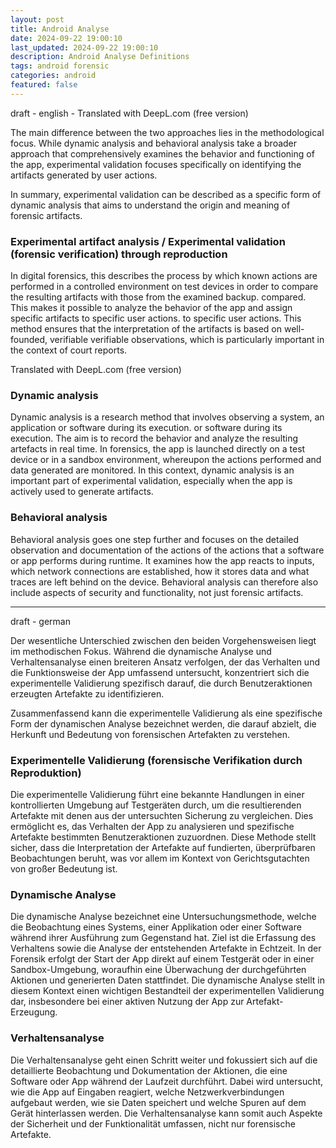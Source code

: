 ```yaml
---
layout: post
title: Android Analyse
date: 2024-09-22 19:00:10
last_updated: 2024-09-22 19:00:10
description: Android Analyse Definitions
tags: android forensic
categories: android
featured: false
---
```


draft - english - Translated with DeepL.com (free version)


The main difference between the two approaches lies in the methodological focus. While dynamic analysis and 
behavioral analysis take a broader approach that comprehensively examines the behavior and functioning of the app, 
experimental validation focuses specifically on identifying the artifacts generated by user actions.

In summary, experimental validation can be described as a specific form of dynamic analysis that aims to understand 
the origin and meaning of forensic artifacts.


### Experimental artifact analysis / Experimental validation (forensic verification) through reproduction 

In digital forensics, this describes the process by which known actions are performed in a controlled environment 
on test devices in order to compare the resulting artifacts with those from the examined backup. 
compared.
This makes it possible to analyze the behavior of the app and assign specific artifacts to specific user actions. 
to specific user actions. This method ensures that the interpretation of the artifacts is based on well-founded, verifiable 
verifiable observations, which is particularly important in the context of court reports.

Translated with DeepL.com (free version)


### Dynamic analysis

Dynamic analysis is a research method that involves observing a system, an application or software during its execution. 
or software during its execution. 
The aim is to record the behavior and analyze the resulting artefacts in real time. 
In forensics, the app is launched directly on a test device or in a sandbox environment, 
whereupon the actions performed and data generated are monitored. 
In this context, dynamic analysis is an important part of experimental validation, 
especially when the app is actively used to generate artifacts.

### Behavioral analysis

Behavioral analysis goes one step further and focuses on the detailed observation and documentation of the actions 
of the actions that a software or app performs during runtime. 
It examines how the app reacts to inputs, which network connections are established, 
how it stores data and what traces are left behind on the device. 
Behavioral analysis can therefore also include aspects of security and functionality, 
not just forensic artifacts.

---


draft - german

Der wesentliche Unterschied zwischen den beiden Vorgehensweisen liegt im methodischen Fokus. Während die dynamische 
Analyse und Verhaltensanalyse einen breiteren Ansatz verfolgen, der das Verhalten und die Funktionsweise der App 
umfassend untersucht, konzentriert sich die experimentelle Validierung spezifisch darauf, die durch Benutzeraktionen 
erzeugten Artefakte zu identifizieren.

Zusammenfassend kann die experimentelle Validierung als eine spezifische Form der dynamischen Analyse bezeichnet werden, 
die darauf abzielt, die Herkunft und Bedeutung von forensischen Artefakten zu verstehen.


### Experimentelle Validierung (forensische Verifikation durch Reproduktion) 

Die experimentelle Validierung führt eine bekannte Handlungen in einer kontrollierten Umgebung auf Testgeräten durch, 
um die resultierenden Artefakte mit denen aus der untersuchten Sicherung zu vergleichen.
Dies ermöglicht es, das Verhalten der App zu analysieren und spezifische Artefakte 
bestimmten Benutzeraktionen zuzuordnen. 
Diese Methode stellt sicher, dass die Interpretation der Artefakte auf fundierten, überprüfbaren Beobachtungen beruht, 
was vor allem im Kontext von Gerichtsgutachten von großer Bedeutung ist.

### Dynamische Analyse

Die dynamische Analyse bezeichnet eine Untersuchungsmethode, welche die Beobachtung eines Systems, einer Applikation 
oder einer Software während ihrer Ausführung zum Gegenstand hat. 
Ziel ist die Erfassung des Verhaltens sowie die Analyse der entstehenden Artefakte in Echtzeit. 
In der Forensik erfolgt der Start der App direkt auf einem Testgerät oder in einer Sandbox-Umgebung, 
woraufhin eine Überwachung der durchgeführten Aktionen und generierten Daten stattfindet. 
Die dynamische Analyse stellt in diesem Kontext einen wichtigen Bestandteil der experimentellen Validierung dar, 
insbesondere bei einer aktiven Nutzung der App zur Artefakt-Erzeugung.


### Verhaltensanalyse

Die Verhaltensanalyse geht einen Schritt weiter und fokussiert sich auf die detaillierte Beobachtung und Dokumentation 
der Aktionen, die eine Software oder App während der Laufzeit durchführt. 
Dabei wird untersucht, wie die App auf Eingaben reagiert, welche Netzwerkverbindungen aufgebaut werden, 
wie sie Daten speichert und welche Spuren auf dem Gerät hinterlassen werden. 
Die Verhaltensanalyse kann somit auch Aspekte der Sicherheit und der Funktionalität umfassen, 
nicht nur forensische Artefakte.





